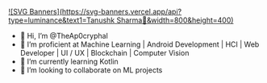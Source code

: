 [![SVG Banners](https://svg-banners.vercel.app/api?type=luminance&text1=Tanushk Sharma🌻&width=800&height=400)](https://github.com/Akshay090/svg-banners)



- 👋 Hi, I’m @TheAp0cryphal
- 👀 I’m proficient at Machine Learning | Android Development | HCI | Web Developer | UI / UX | Blockchain | Computer Vision
- 🌱 I’m currently learning Kotlin
- 💞️ I’m looking to collaborate on ML projects

<!---
TheAp0cryphal/TheAp0cryphal is a ✨ special ✨ repository because its `README.md` (this file) appears on your GitHub profile.
You can click the Preview link to take a look at your changes.
--->
